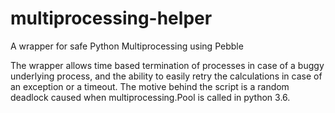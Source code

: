 # multiprocessing-helper
A wrapper for safe Python Multiprocessing using Pebble

 The wrapper allows time based termination of processes in case of a buggy underlying process, and the ability to easily retry the calculations in case of an exception or a timeout. The motive behind the script is a random deadlock caused when multiprocessing.Pool is called in python 3.6. 
 

